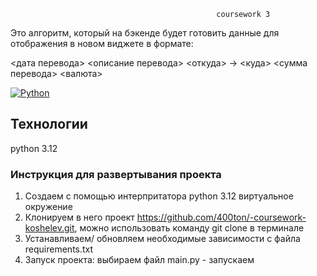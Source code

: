                                                   coursework 3

Это алгоритм, который на бэкенде будет готовить данные для отображения в новом виджете в формате:

<дата перевода> <описание перевода>
<откуда> -> <куда>
<сумма перевода> <валюта>

[![Python](https://img.shields.io/badge/-Python-464646?style=flat-square&logo=Python)](https://www.python.org/)

## Технологии
python 3.12

### Инструкция для развертывания проекта

1. Создаем с помощью интерпритатора python 3.12 виртуальное окружение
2. Клонируем в него проект https://github.com/400ton/-coursework-koshelev.git, можно использовать команду git clone в терминале
3. Устанавливаем/ обновляем необходимые зависимости с файла requirements.txt
4. Запуск проекта: выбираем файл main.ру - запускаем


 
